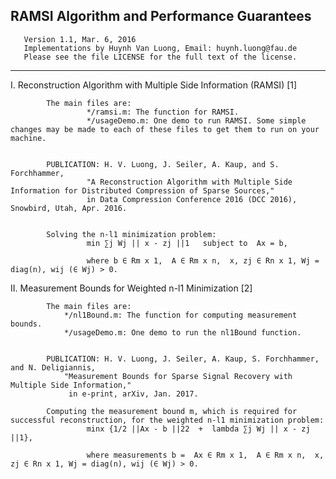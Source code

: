 RAMSI Algorithm and Performance Guarantees
-----------------------------------------------------------------------
       Version 1.1, Mar. 6, 2016
       Implementations by Huynh Van Luong, Email: huynh.luong@fau.de
       Please see the file LICENSE for the full text of the license.
-----------------------------------------------------------------------

I. Reconstruction Algorithm with Multiple Side Information (RAMSI) [1]

            The main files are:    
                     */ramsi.m: The function for RAMSI.
                     */usageDemo.m: One demo to run RAMSI. Some simple changes may be made to each of these files to get them to run on your machine. 


            PUBLICATION: H. V. Luong, J. Seiler, A. Kaup, and S. Forchhammer, 
                     "A Reconstruction Algorithm with Multiple Side Information for Distributed Compression of Sparse Sources," 
                     in Data Compression Conference 2016 (DCC 2016), Snowbird, Utah, Apr. 2016.


            Solving the n-l1 minimization problem:
                     min ∑j Wj || x - zj ||1   subject to  Ax = b, 

                     where b ∈ Rm x 1,  A ∈ Rm x n,  x, zj ∈ Rn x 1, Wj = diag(n), wij (∈ Wj) > 0.

II. Measurement Bounds for Weighted n-l1 Minimization [2]

            The main files are:    
	            */nl1Bound.m: The function for computing measurement bounds.
	            */usageDemo.m: One demo to run the nl1Bound function. 


            PUBLICATION: H. V. Luong, J. Seiler, A. Kaup, S. Forchhammer, and N. Deligiannis, 
                "Measurement Bounds for Sparse Signal Recovery with Multiple Side Information," 
                 in e-print, arXiv, Jan. 2017.

            Computing the measurement bound m, which is required for successful reconstruction, for the weighted n-l1 minimization problem:
                     minx {1/2 ||Ax - b ||22  +  lambda ∑j Wj || x - zj ||1},

                     where measurements b =  Ax ∈ Rm x 1,  A ∈ Rm x n,  x, zj ∈ Rn x 1, Wj = diag(n), wij (∈ Wj) > 0.
